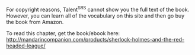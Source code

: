 
For copyright reasons, Talent<sup>SRS</sup> cannot show you the full text of the book. However, you can learn all of the vocabulary on this site and then go buy the book from Amazon.

To read this chapter, get the book/ebook here: <http://mandarincompanion.com/products/sherlock-holmes-and-the-red-headed-league/>
